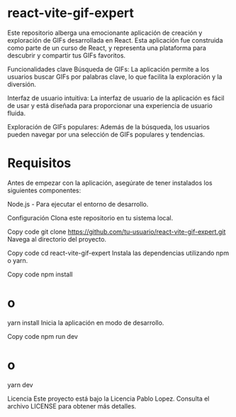 # react-vite-gif-expert

Este repositorio alberga una emocionante aplicación de creación y exploración de GIFs desarrollada en React. Esta aplicación fue construida como parte de un curso de React, y representa una plataforma para descubrir y compartir tus GIFs favoritos.

Funcionalidades clave
Búsqueda de GIFs: La aplicación permite a los usuarios buscar GIFs por palabras clave, lo que facilita la exploración y la diversión.

Interfaz de usuario intuitiva: La interfaz de usuario de la aplicación es fácil de usar y está diseñada para proporcionar una experiencia de usuario fluida.

Exploración de GIFs populares: Además de la búsqueda, los usuarios pueden navegar por una selección de GIFs populares y tendencias.

# Requisitos
Antes de empezar con la aplicación, asegúrate de tener instalados los siguientes componentes:

Node.js - Para ejecutar el entorno de desarrollo.

Configuración
Clona este repositorio en tu sistema local.

Copy code
git clone https://github.com/tu-usuario/react-vite-gif-expert.git
Navega al directorio del proyecto.

Copy code
cd react-vite-gif-expert
Instala las dependencias utilizando npm o yarn.

Copy code
npm install
# o
yarn install
Inicia la aplicación en modo de desarrollo.

Copy code
npm run dev
# o
yarn dev

Licencia
Este proyecto está bajo la Licencia Pablo Lopez. Consulta el archivo LICENSE para obtener más detalles.

